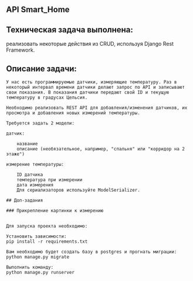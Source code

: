 API Smart_Home
---

## Техническая задача выполнена:
 реализовать некоторые действия из CRUD, используя Django Rest Framework.

## Описание задачи:

    У нас есть программируемые датчики, измеряющие температуру. Раз в некоторый интервал времени датчики делают запрос по API и записывают свои показания. В показания датчики передают свой ID и текущую температуру в градусах Цельсия.

    Необходимо реализовать REST API для добавления/изменения датчиков, их просмотра и добавления новых измерений температуры.

    Требуется задать 2 модели:

    датчик:

        название
        описание (необязательное, например, "спальня" или "корридор на 2 этаже")

    измерение температуры:

        ID датчика
        температура при измерении
        дата измерения
        Для сериализаторов используйте ModelSerializer.

    ## Доп-задания 

    ### Прикрепление картинки к измерению 


    Для запуска проекта необходимо:

    Установить зависимости:
    pip install -r requirements.txt

    Вам необходимо будет создать базу в postgres и прогнать миграции:
    python manage.py migrate 

    Выполнить команду:
    python manage.py runserver